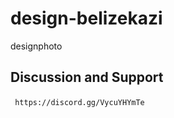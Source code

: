 # design-belizekazi
designphoto
## Discussion and Support 
‎```
https://discord.gg/VycuYHYmTe 
‎```
